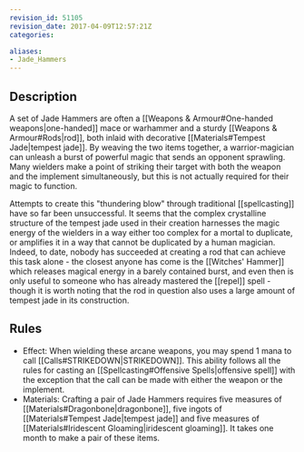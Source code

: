 ```yaml
---
revision_id: 51105
revision_date: 2017-04-09T12:57:21Z
categories:

aliases:
- Jade_Hammers
---
```


## Description
A set of Jade Hammers are often a [[Weapons & Armour#One-handed weapons|one-handed]] mace or warhammer and a sturdy [[Weapons & Armour#Rods|rod]], both inlaid with decorative [[Materials#Tempest Jade|tempest jade]]. By weaving the two items together, a warrior-magician can unleash a burst of powerful magic that sends an opponent sprawling. Many wielders make a point of striking their target with both the weapon and the implement simultaneously, but this is not actually required for their magic to function.

Attempts to create this "thundering blow" through traditional [[spellcasting]] have so far been unsuccessful. It seems that the complex crystalline structure of the tempest jade used in their creation harnesses the magic energy of the wielders in a way either too complex for a mortal to duplicate, or amplifies it in a way that cannot be duplicated by a human magician. Indeed, to date, nobody has succeeded at creating a rod that can achieve this task alone - the closest anyone has come is the [[Witches' Hammer]] which releases magical energy in a barely contained burst, and even then is only useful to someone who has already mastered the [[repel]] spell - though it is worth noting that the rod in question also uses a large amount of tempest jade in its construction.

## Rules

* Effect: When wielding these arcane weapons, you may spend 1 mana to call [[Calls#STRIKEDOWN|STRIKEDOWN]]. This ability follows all the rules for casting an [[Spellcasting#Offensive Spells|offensive spell]] with the exception that the call can be made with either the weapon or the implement.
* Materials: Crafting a pair of Jade Hammers requires five measures of [[Materials#Dragonbone|dragonbone]], five ingots of [[Materials#Tempest Jade|tempest jade]] and five measures of [[Materials#Iridescent Gloaming|iridescent gloaming]]. It takes one month to make a pair of these items.